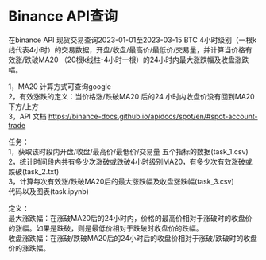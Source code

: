# Binance API查询
 在binance API 现货交易查询2023-01-01至2023-03-15 BTC 4小时级别（一根k线代表4小时）的交易数据，开盘/收盘/最高价/最低价/交易量，并计算当价格有效涨/跌破MA20 （20根k线柱-4小时一根）的24小时内最大涨跌幅及收盘涨跌幅。

1，MA20 计算方式可查询google  
2，有效涨跌的定义：当价格涨/跌破MA20 后的24 小时内收盘价没有回到MA20 下方/上方  
3，API 文档 https://binance-docs.github.io/apidocs/spot/en/#spot-account-trade  

任务：  
1，获取该时段内开盘/收盘/最高价/最低价/交易量 五个指标的数据(task_1.csv)  
2，统计时间段内共有多少次涨破或跌破4小时级别MA20，有多少次有效涨破或跌破(task_2.txt)  
3，计算每次有效涨/跌破MA20后的最大涨跌幅及收盘涨跌幅(task_3.csv)  
代码以及图表(task.ipynb)  

定义：  
最大涨跌幅：在涨破MA20后的24小时内，价格的最高价相对于涨破时的收盘价的涨幅。如果是跌破，则是最低价相对于跌破时收盘价的跌幅。  
收盘涨跌幅：在涨破/跌破MA20后的24小时后的收盘价相对于涨破/跌破时的收盘价的涨跌幅。
